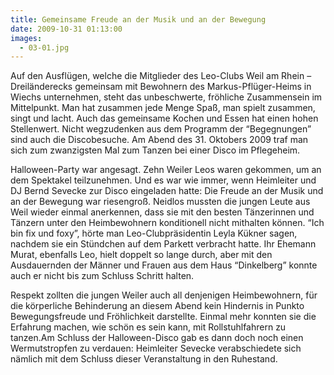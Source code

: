 ```yaml
---
title: Gemeinsame Freude an der Musik und an der Bewegung
date: 2009-10-31 01:13:00
images:
  - 03-01.jpg
---
```


Auf den Ausflügen, welche die Mitglieder des Leo-Clubs Weil am Rhein – Dreiländerecks gemeinsam mit Bewohnern des Markus-Pflüger-Heims in Wiechs unternehmen, steht das unbeschwerte, fröhliche Zusammensein im Mittelpunkt. Man hat zusammen jede Menge Spaß, man spielt zusammen, singt und lacht. Auch das gemeinsame Kochen und Essen hat einen hohen Stellenwert. Nicht wegzudenken aus dem Programm der “Begegnungen” sind auch die Discobesuche. Am Abend des 31. Oktobers 2009 traf man sich zum zwanzigsten Mal zum Tanzen bei einer Disco im Pflegeheim.

Halloween-Party war angesagt. Zehn Weiler Leos waren gekommen, um an dem Spektakel teilzunehmen. Und es war wie immer, wenn Heimleiter und DJ Bernd Sevecke zur Disco eingeladen hatte: Die Freude an der Musik und an der Bewegung war riesengroß. Neidlos mussten die jungen Leute aus Weil wieder einmal anerkennen, dass sie mit den besten Tänzerinnen und Tänzern unter den Heimbewohnern konditionell nicht mithalten können. “Ich bin fix und foxy”, hörte man Leo-Clubpräsidentin Leyla Kükner sagen, nachdem sie ein Stündchen auf dem Parkett verbracht hatte. Ihr Ehemann Murat, ebenfalls Leo, hielt doppelt so lange durch, aber mit den Ausdauernden der Männer und Frauen aus dem Haus “Dinkelberg” konnte auch er nicht bis zum Schluss Schritt halten.

Respekt zollten die jungen Weiler auch all denjenigen Heimbewohnern, für die körperliche Behinderung an diesem Abend kein Hindernis in Punkto Bewegungsfreude und Fröhlichkeit darstellte. Einmal mehr konnten sie die Erfahrung machen, wie schön es sein kann, mit Rollstuhlfahrern zu tanzen.Am Schluss der Halloween-Disco gab es dann doch noch einen Wermutstropfen zu verdauen: Heimleiter Sevecke verabschiedete sich nämlich mit dem Schluss dieser Veranstaltung in den Ruhestand.
